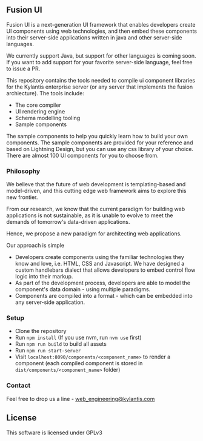 
## Fusion UI

Fusion UI is a next-generation UI framework that enables developers create UI components using web technologies, and then embed these components into their server-side applications written in java and other server-side languages.

We currently support Java, but support for other languages is coming soon. If you want to add support for your favorite server-side language, feel free to issue a PR.

This repository contains the tools needed to compile ui component libraries for the Kylantis enterprise server (or any server that implements the fusion archiecture). The tools include:
- The core compiler
- UI rendering engine
- Schema modelling tooling
- Sample components

The sample components to help you quickly learn how to build your own components. The sample components are provided for your reference and based on Lightning Design, but you can use any css library of your choice. There are almost 100 UI components for you to choose from.

### Philosophy

We believe that the future of web development is templating-based and model-driven, and this cutting edge web framework aims to explore this new frontier.

From our research, we know that the current paradigm for building web applications is not sustainable, as it is unable to evolve to meet the demands of tomorrow's data-driven applications.

Hence, we propose a new paradigm for architecting web applications.

Our approach is simple
- Developers create components using the familiar technologies they know and love, i.e. HTML, CSS and Javascript. We have designed a custom handlebars dialect that allows developers to embed control flow logic into their markup.
- As part of the development process, developers are able to model the component's data domain - using multiple paradigms.
- Components are compiled into a format - which can be embedded into any server-side application.

### Setup
- Clone the repository
- Run `npm install` (If you use nvm, run `nvm use` first)
- Run `npm run build` to build all assets
- Run `npm run start-server`
- Visit `localhost:8090/components/<component_name>` to render a component (each compiled component is stored in `dist/components/<component_name>` folder)

### Contact
Feel free to drop us a line - web_engineering@kylantis.com

## License
This software is licensed under GPLv3

